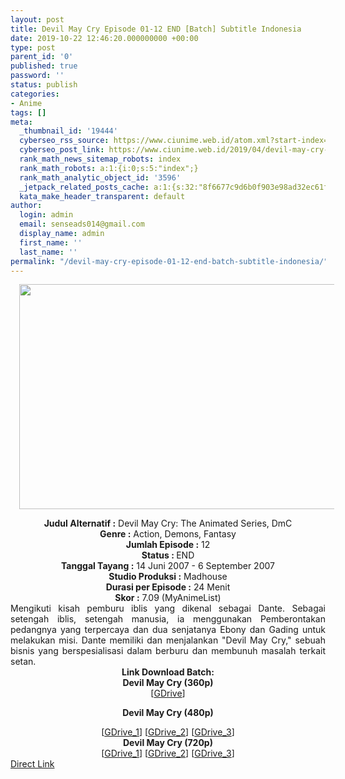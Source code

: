 ```yaml
---
layout: post
title: Devil May Cry Episode 01-12 END [Batch] Subtitle Indonesia
date: 2019-10-22 12:46:20.000000000 +00:00
type: post
parent_id: '0'
published: true
password: ''
status: publish
categories:
- Anime
tags: []
meta:
  _thumbnail_id: '19444'
  cyberseo_rss_source: https://www.ciunime.web.id/atom.xml?start-index=2401&max-results=150
  cyberseo_post_link: https://www.ciunime.web.id/2019/04/devil-may-cry-episode-01-12-end-batch.html
  rank_math_news_sitemap_robots: index
  rank_math_robots: a:1:{i:0;s:5:"index";}
  rank_math_analytic_object_id: '3596'
  _jetpack_related_posts_cache: a:1:{s:32:"8f6677c9d6b0f903e98ad32ec61f8deb";a:2:{s:7:"expires";i:1662887854;s:7:"payload";a:0:{}}}
  kata_make_header_transparent: default
author:
  login: admin
  email: senseads014@gmail.com
  display_name: admin
  first_name: ''
  last_name: ''
permalink: "/devil-may-cry-episode-01-12-end-batch-subtitle-indonesia/"
---
```

<div class="separator" style="clear: both; text-align: center;"><a href="https://1.bp.blogspot.com/-xMM6c6Z-7H0/XK7cn7lrx1I/AAAAAAAAOuM/hNydnn2GYX8UXiPckBY2Gly0WUc7TBLWQCLcBGAs/s1600/Devil%2BMay%2BCry.jpg" imageanchor="1" style="margin-left: 1em; margin-right: 1em;"><img border="0" data-original-height="720" data-original-width="1280" height="360" src="{{ site.baseurl }}/assets/2019/10/Devil%2BMay%2BCry.jpg" width="640" /></a></div>
<p>
<div style="text-align: center;"><b>Judul</b><b><b> Alternatif</b> :</b> Devil May Cry: The Animated Series, DmC</div>
<div style="text-align: center;"><b><b>Genre :</b></b> Action, Demons, Fantasy</div>
<div style="text-align: center;"><b>Jumlah Episode :</b> 12<br /><b>Status :&nbsp;</b>END<br /><b>Tanggal Tayang :</b> 14 Juni 2007 - 6 September 2007<br /><b>Studio Produksi :</b> Madhouse<br /><b>Durasi per Episode :</b> 24 Menit</div>
<div style="text-align: center;"><b>Skor :</b> 7.09 (MyAnimeList)</div>
<div style="text-align: center;"></div>
<div style="text-align: justify;">Mengikuti kisah pemburu iblis yang dikenal sebagai Dante. Sebagai setengah iblis, setengah manusia, ia menggunakan Pemberontakan pedangnya yang terpercaya dan dua senjatanya Ebony dan Gading untuk melakukan misi. Dante memiliki dan menjalankan "Devil May Cry," sebuah bisnis yang berspesialisasi dalam berburu dan membunuh masalah terkait setan.</div>
<div style="text-align: justify;"></div>
<div style="text-align: justify;"></div>
<div style="text-align: center;"><b>Link Download Batch:</b></div>
<div style="text-align: center;">
<div style="text-align: center;">
<div style="text-align: center;"><b>Devil May Cry (360p)</b></div>
</div>
<div style="text-align: center;">[<a href="https://drive.google.com/uc?id=1JZft6MLiDwqeF2i0Rzdj0SK6lKnkq2FV" target="_blank" rel="noopener">GDrive</a>]</div>
<div style="text-align: center;"></div>
<p><b>Devil May Cry (480p)</b></div>
<div style="text-align: center;">[<a href="https://drive.google.com/uc?id=11MT24fdQRtq4kBHZCACYCBavWmKqvj-6" target="_blank" rel="noopener">GDrive_1</a>] [<a href="https://drive.google.com/uc?export=download&amp;id=1OcQZe_R-UDycguAY7J8h5URWYAKYRf_e" target="_blank" rel="noopener">GDrive_2</a>] [<a href="https://drive.google.com/uc?export=download&amp;id=1KkAOp19r3qcPMRGljmxPNfGr-RNz7FHe" target="_blank" rel="noopener">GDrive_3</a>]</div>
<div style="text-align: center;"><b>Devil May Cry (720p)</b><br />[<a href="https://drive.google.com/uc?id=1JiUfohQu-kYAQIKZULB2d5mfyxv16bmG" target="_blank" rel="noopener">GDrive_1</a>] [<a href="https://drive.google.com/uc?export=download&amp;id=11VBcVEO0866rtQMG-fQYxtuYZuI-f66L" target="_blank" rel="noopener">GDrive_2</a>] [<a href="https://drive.google.com/uc?export=download&amp;id=12-KlFxGBBbG42ovJeW70UHt40z1LTi3C" target="_blank" rel="noopener">GDrive_3</a>]</div>
<link rel="stylesheet" href="https://cdnjs.cloudflare.com/ajax/libs/font-awesome/4.7.0/css/font-awesome.min.css" />
<div class="divbtn"> <a href="https://handymansurrender.com/fihup8buzv?key=94550f7ce39444073321dde3b8782f97" class="btn"><i class="fa fa-download"></i> Direct Link</a> </div>
